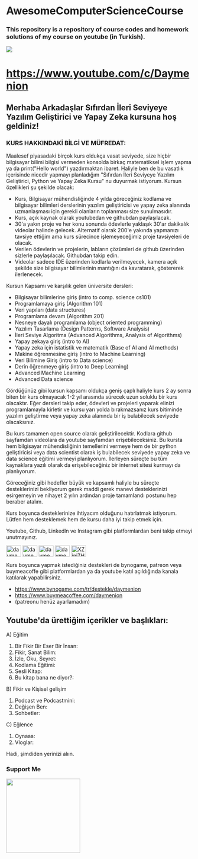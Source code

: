 # AwesomeComputerScienceCourse
### This repository is a repository of course codes and homework solutions of my course on youtube (in Turkish).

<a href="https://www.youtube.com/c/Daymenion" target="_blank" rel="noreferrer"><img
src="https://img.shields.io/youtube/channel/subscribers/UCqqZkHcU1YWwW6u241kjBvQ?style=social" /></a>   
# https://www.youtube.com/c/Daymenion
## Merhaba Arkadaşlar Sıfırdan İleri Seviyeye Yazılım Geliştirici ve Yapay Zeka kursuna hoş geldiniz!

### KURS HAKKINDAKİ BİLGİ VE MÜFREDAT:

Maalesef piyasadaki birçok kurs oldukça vasat seviyede, size hiçbir bilgisayar bilimi bilgisi vermeden konsolda birkaç matematiksel işlem yapma ya da print("Hello world") yazdırmaktan ibaret. Haliyle ben de bu vasatlık içerisinde nicedir yapmayı planladığım "Sıfırdan İleri Seviyeye Yazılım Geliştirici, Python ve Yapay Zeka Kursu" nu duyurmak istiyorum. Kursun özellikleri şu şekilde olacak:

- Kurs, Bilgisayar mühendisliğinde 4 yılda göreceğiniz kodlama ve bilgisayar bilimleri derslerinin yazılım geliştiricisi ve yapay zeka alanında uzmanlaşması için gerekli olanların toplanması size sunulmasıdır.
- Kurs, açık kaynak olarak youtubedan ve githubdan paylaşılacak. 
- 30'a yakın proje ve her konu sonunda ödevlerle yaklaşık 30'ar dakikalık videolar halinde gelecek. Alternatif olarak 200'e yakında yapmanızı tavsiye ettiğim ama kurs sürecince işlemeyeceğimiz proje tavsiyeleri de olacak.
- Verilen ödevlerin ve projelerin, labların çözümleri de github üzerinden sizlerle paylaşılacak. Githubdan takip edin.
- Videolar sadece IDE üzerinden kodlarla verilmeyecek, kamera açık şekilde size bilgisayar bilimlerinin mantığını da kavratarak, göstererek ilerlenecek.

Kursun Kapsamı ve karşılık gelen üniversite dersleri:
- Bilgisayar bilimlerine giriş (intro to comp. science cs101)
- Programlamaya giriş (Algorithm 101)
- Veri yapıları (data structures)
- Programlama devam (Algorithm 201)
- Nesneye dayalı programlama (object oriented programming)
- Yazılım Tasarlama (Design Patterns, Software Analysis) 
- İleri Seviye Algoritma (Advanced Algorithms, Analysis of Algorithms)
- Yapay zekaya giriş (intro to AI)
- Yapay zeka için istatistik ve matematik (Base of AI and AI methods)
- Makine öğrenmesine giriş (intro to Machine Learning)
- Veri Bilimine Giriş (intro to Data science)
- Derin öğrenmeye giriş (intro to Deep Learning)
- Advanced Machine Learning
- Advanced Data science

Gördüğünüz gibi kursun kapsamı oldukça geniş çaplı haliyle kurs 2 ay sonra biten bir kurs olmayacak 1-2 yıl arasında sürecek uzun soluklu bir kurs olacaktır. Eğer dersleri takip eder, ödevleri ve projeleri yaparak elinizi programlamayla kirletir ve kursu yarı yolda bırakmazsanız kurs bitiminde yazılım geliştirme veya yapay zeka alanında bir iş bulabilecek seviyede olacaksınız.

Bu kurs tamamen open source olarak geliştirilecektir. Kodlara github sayfamdan videolara da youtube sayfamdan erişebileceksiniz. 
Bu kursta hem bilgisayar mühendisliğinin temellerini vermeye hem de bir python geliştiricisi veya data scientist olarak iş bulabilecek seviyede yapay zeka ve data science eğitimi vermeyi planlıyorum. İlerleyen süreçte bu tüm kaynaklara yazılı olarak da erişebileceğiniz bir internet sitesi kurmayı da planlıyorum.

Göreceğiniz gibi hedefler büyük ve kapsamlı haliyle bu süreçte desteklerinizi bekliyorum gerek maddi gerek manevi desteklerinizi esirgemeyin ve nihayet 2 yılın ardından proje tamamlandı postunu hep beraber atalım.

Kurs boyunca desteklerinize ihtiyacım olduğunu hatırlatmak istiyorum. Lütfen hem desteklemek hem de kursu daha iyi takip etmek için.

Youtube,  Github, Linkedln ve Instagram gibi platformlardan beni takip etmeyi unutmayınız.
<p align="left">
<a href="https://twitter.com/daymenion" target="blank"><img align="center" src="https://raw.githubusercontent.com/rahuldkjain/github-profile-readme-generator/master/src/images/icons/Social/twitter.svg" alt="daymenion" height="30" width="40" /></a>
<a href="https://linkedin.com/in/daymenion" target="blank"><img align="center" src="https://raw.githubusercontent.com/rahuldkjain/github-profile-readme-generator/master/src/images/icons/Social/linked-in-alt.svg" alt="daymenion" height="30" width="40" /></a>
<a href="https://instagram.com/daymenion" target="blank"><img align="center" src="https://raw.githubusercontent.com/rahuldkjain/github-profile-readme-generator/master/src/images/icons/Social/instagram.svg" alt="daymenion" height="30" width="40" /></a>
<a href="https://www.youtube.com/c/daymenion" target="blank"><img align="center" src="https://raw.githubusercontent.com/rahuldkjain/github-profile-readme-generator/master/src/images/icons/Social/youtube.svg" alt="daymenion" height="30" width="40" /></a>
<a href="https://discord.gg/XZjnjZHJCB" target="blank"><img align="center" src="https://raw.githubusercontent.com/rahuldkjain/github-profile-readme-generator/master/src/images/icons/Social/discord.svg" alt="XZjnjZHJCB" height="30" width="40" /></a>
</p>

Kurs boyunca yapmak istediğiniz destekleri de bynogame, patreon veya buymeacoffe gibi platformlardan ya da youtube katıl açıldığında kanala katılarak yapabilirsiniz. 
- https://www.bynogame.com/tr/destekle/daymenion
- https://www.buymeacoffee.com/daymenion
- (patreonu henüz ayarlamadım)

## Youtube'da ürettiğim içerikler ve başlıkları:

A) Eğitim
1) Bir Fikir Bir Eser Bir İnsan:  
2) Fikir, Sanat Bilim: 
3) İzle, Oku, Seyret:
4) Kodlama Eğitimi:
5) Sesli Kitap: 
6) Bu kitap bana ne diyor?: 

B) Fikir ve Kişisel gelişim
1) Podcast ve Podcastmini: 
2) Değişen Ben: 
3) Sohbetler: 

C) Eğlence
1) Oynaaa: 
2) Vloglar: 

Hadi, şimdiden yerinizi alıın.

### Support Me

<a href="https://www.buymeacoffee.com/daymenion"><img src="https://cdn.buymeacoffee.com/buttons/v2/default-yellow.png" width="200" /></a>
